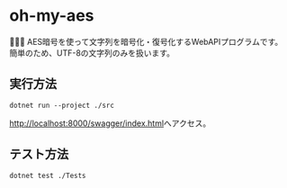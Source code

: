 # oh-my-aes

🌸🌸🌸 AES暗号を使って文字列を暗号化・復号化するWebAPIプログラムです。  
簡単のため、UTF-8の文字列のみを扱います。  

## 実行方法

```shell
dotnet run --project ./src
```

<http://localhost:8000/swagger/index.html>へアクセス。  

## テスト方法

```shell
dotnet test ./Tests
```
